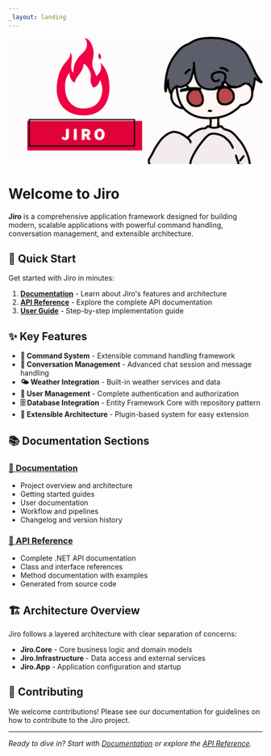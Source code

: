 ```yaml
---
_layout: landing
---
```


<p align="center">
    <img src="assets/JiroBanner.png" alt="Jiro Banner" style="max-width: 100%; height: auto; border-radius: 15px;" />
</p>

# Welcome to Jiro

**Jiro** is a comprehensive application framework designed for building modern, scalable applications with powerful command handling, conversation management, and extensible architecture.

## 🚀 Quick Start

Get started with Jiro in minutes:

1. **[Documentation](/docs/)** - Learn about Jiro's features and architecture
2. **[API Reference](/api/)** - Explore the complete API documentation
3. **[User Guide](/docs/user-guide.html)** - Step-by-step implementation guide

## ✨ Key Features

- **🎯 Command System** - Extensible command handling framework
- **💬 Conversation Management** - Advanced chat session and message handling
- **🌤️ Weather Integration** - Built-in weather services and data
- **👤 User Management** - Complete authentication and authorization
- **🗄️ Database Integration** - Entity Framework Core with repository pattern
- **🔌 Extensible Architecture** - Plugin-based system for easy extension

## 📚 Documentation Sections

### [📖 Documentation](/docs/)

- Project overview and architecture
- Getting started guides
- User documentation
- Workflow and pipelines
- Changelog and version history

### [🔧 API Reference](/api/)

- Complete .NET API documentation
- Class and interface references
- Method documentation with examples
- Generated from source code

## 🏗️ Architecture Overview

Jiro follows a layered architecture with clear separation of concerns:

- **Jiro.Core** - Core business logic and domain models
- **Jiro.Infrastructure** - Data access and external services
- **Jiro.App** - Application configuration and startup

## 🤝 Contributing

We welcome contributions! Please see our documentation for guidelines on how to contribute to the Jiro project.

---

*Ready to dive in? Start with [Documentation](/docs/) or explore the [API Reference](/api/).*
